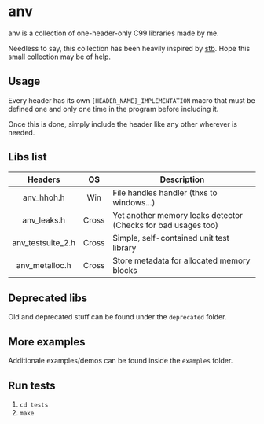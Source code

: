 # anv

anv is a collection of one-header-only C99 libraries made by me.

Needless to say, this collection has been heavily inspired by [stb](https://github.com/nothings/stb).
Hope this small collection may be of help.

## Usage

Every header has its own `[HEADER_NAME]_IMPLEMENTATION` macro that must be
defined one and only one time in the program before including it.

Once this is done, simply include the header like any other wherever is needed.

## Libs list

|      Headers      |  OS   | Description                                                   |
|:-----------------:|:-----:|---------------------------------------------------------------|
|    anv_hhoh.h     |  Win  | File handles handler (thxs to windows...)                     |
|    anv_leaks.h    | Cross | Yet another memory leaks detector (Checks for bad usages too) |
| anv_testsuite_2.h | Cross | Simple, self-contained unit test library                      |
|  anv_metalloc.h   | Cross | Store metadata for allocated memory blocks                    |

## Deprecated libs

Old and deprecated stuff can be found under the `deprecated` folder.

## More examples

Additionale examples/demos can be found inside the `examples` folder.

## Run tests

1. `cd tests`
2. `make`
